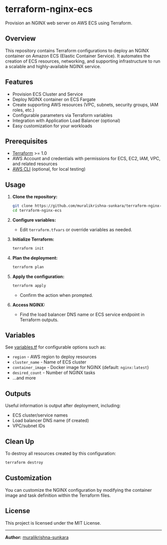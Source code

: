 # terraform-nginx-ecs

Provision an NGINX web server on AWS ECS using Terraform.

## Overview

This repository contains Terraform configurations to deploy an NGINX container on Amazon ECS (Elastic Container Service). It automates the creation of ECS resources, networking, and supporting infrastructure to run a scalable and highly-available NGINX service.

## Features

- Provision ECS Cluster and Service
- Deploy NGINX container on ECS Fargate
- Create supporting AWS resources (VPC, subnets, security groups, IAM roles, etc.)
- Configurable parameters via Terraform variables
- Integration with Application Load Balancer (optional)
- Easy customization for your workloads

## Prerequisites

- [Terraform](https://www.terraform.io/downloads.html) >= 1.0
- AWS Account and credentials with permissions for ECS, EC2, IAM, VPC, and related resources
- [AWS CLI](https://docs.aws.amazon.com/cli/latest/userguide/getting-started-install.html) (optional, for local testing)

## Usage

1. **Clone the repository:**
   ```sh
   git clone https://github.com/muralikrishna-sunkara/terraform-nginx-ecs.git
   cd terraform-nginx-ecs
   ```

2. **Configure variables:**
   - Edit `terraform.tfvars` or override variables as needed.

3. **Initialize Terraform:**
   ```sh
   terraform init
   ```

4. **Plan the deployment:**
   ```sh
   terraform plan
   ```

5. **Apply the configuration:**
   ```sh
   terraform apply
   ```
   - Confirm the action when prompted.

6. **Access NGINX:**
   - Find the load balancer DNS name or ECS service endpoint in Terraform outputs.

## Variables

See [variables.tf](./variables.tf) for configurable options such as:

- `region` - AWS region to deploy resources
- `cluster_name` - Name of ECS cluster
- `container_image` - Docker image for NGINX (default: `nginx:latest`)
- `desired_count` - Number of NGINX tasks
- ...and more

## Outputs

Useful information is output after deployment, including:

- ECS cluster/service names
- Load balancer DNS name (if created)
- VPC/subnet IDs

## Clean Up

To destroy all resources created by this configuration:
```sh
terraform destroy
```

## Customization

You can customize the NGINX configuration by modifying the container image and task definition within the Terraform files.

## License

This project is licensed under the MIT License.

---

**Author:** [muralikrishna-sunkara](https://github.com/muralikrishna-sunkara)
